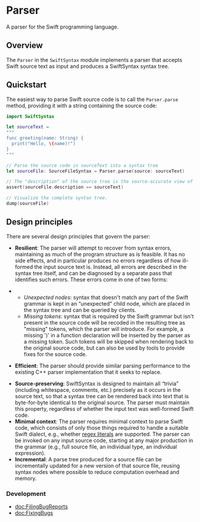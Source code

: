 # Parser

A parser for the Swift programming language.

## Overview

The ``Parser`` in the `SwiftSyntax` module implements a parser that accepts Swift source text as input and produces a SwiftSyntax syntax tree. 

## Quickstart

The easiest way to parse Swift source code is to call the `Parser.parse` method, providing it with a string containing the source code:

```swift
import SwiftSyntax

let sourceText =
"""
func greeting(name: String) {
  print("Hello, \(name)!")
}
"""

// Parse the source code in sourceText into a syntax tree
let sourceFile: SourceFileSyntax = Parser.parse(source: sourceText)

// The "description" of the source tree is the source-accurate view of what was parsed.
assert(sourceFile.description == sourceText)

// Visualize the complete syntax tree.
dump(sourceFile)
```

## Design principles

There are several design principles that govern the parser:

* **Resilient**: The parser will attempt to recover from syntax errors, maintaining as much of the program structure as is feasible. It has no side effects, and in particular produces no errors regardless of how ill-formed the input source text is. Instead, all errors are described in the syntax tree itself, and can be diagnosed by a separate pass that identifies such errors. These errors come in one of two forms:

* - *Unexpected nodes*: syntax that doesn't match any part of the Swift grammar is kept in an “unexpected” child node, which are placed in the syntax tree and can be queried by clients.
  - *Missing tokens*: syntax that is required by the Swift grammar but isn't present in the source code will be recoded in the resulting tree as "missing" tokens, which the parser will introduce. For example, a missing ')' in a function declaration will be inserted by the parser as a missing token. Such tokens will be skipped when rendering back to the original source code, but can also be used by tools to provide fixes for the source code.

* **Efficient**: The parser should provide similar parsing performance to the existing C++ parser implementation that it seeks to replace.

- **Source-preserving**: SwiftSyntax is designed to maintain all “trivia” (including whitespace, comments, etc.) precisely as it occurs in the source text, so that a syntax tree can be rendered back into text that is byte-for-byte identical to the original source. The parser must maintain this property, regardless of whether the input text was well-formed Swift code.
- **Minimal context**: The parser requires minimal context to parse Swift code, which consists of only those things required to handle a suitable Swift dialect, e.g., whether [regex literals](https://github.com/apple/swift-evolution/blob/main/proposals/0354-regex-literals.md) are supported. The parser can be invoked on any input source code, starting at any major production in the grammar (e.g., full source file, an individual type, an individual expression).
- **Incremental**: A parse tree produced for a source file can be incrementally updated for a new version of that source file, reusing syntax nodes where possible to reduce computation overhead and memory.

### Development

- <doc:FilingBugReports>
- <doc:FixingBugs>
